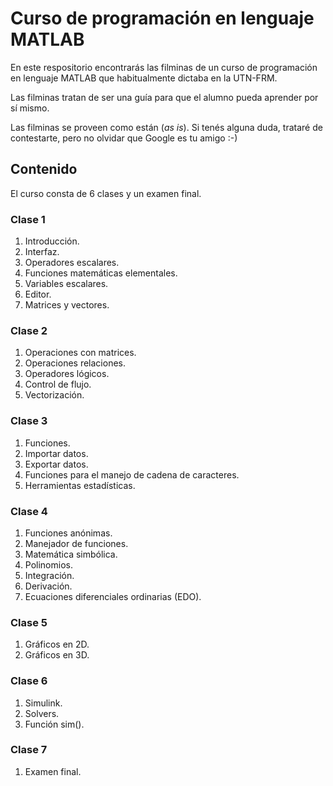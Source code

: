 # Curso de programación en lenguaje MATLAB

En este respositorio encontrarás las filminas de un curso de programación en lenguaje MATLAB que habitualmente dictaba en la UTN-FRM. 

Las filminas tratan de ser una guía para que el alumno pueda aprender por sí mismo. 

Las filminas se proveen como están (_as is_). Si tenés alguna duda, trataré de contestarte, pero no olvidar que Google es tu amigo :-)

## Contenido

El curso consta de 6 clases y un examen final.

### Clase 1

1. Introducción. 
2. Interfaz.
3. Operadores escalares.
4. Funciones matemáticas elementales.
5. Variables escalares.
6. Editor.
7. Matrices y vectores.

### Clase 2
1. Operaciones con matrices.
2. Operaciones relaciones.
3. Operadores lógicos.
4. Control de flujo.
5. Vectorización.

### Clase 3

1. Funciones.
2. Importar datos.
3. Exportar datos.
4. Funciones para el manejo de cadena de caracteres.
5. Herramientas estadísticas.

### Clase 4

1. Funciones anónimas.
2. Manejador de funciones.
3. Matemática simbólica.
4. Polinomios.
5. Integración.
6. Derivación.
7. Ecuaciones diferenciales ordinarias (EDO).

### Clase 5

1. Gráficos en 2D. 
2. Gráficos en 3D.

### Clase 6

1. Simulink.
2. Solvers.
3. Función sim().

### Clase 7

1. Examen final.
